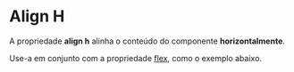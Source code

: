 # Align H

A propriedade **align h** alinha o conteúdo do componente **horizontalmente**.

Use-a em conjunto com a propriedade [flex](/docs/utilities/flexbox), como o exemplo abaixo.